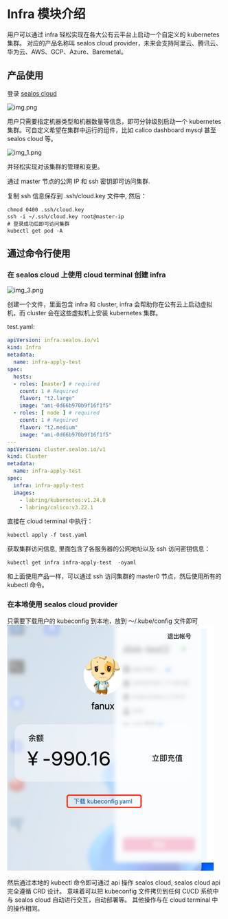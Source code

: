 # Infra 模块介绍

用户可以通过 infra 轻松实现在各大公有云平台上启动一个自定义的 kubernetes 集群。
对应的产品名称叫 sealos cloud provider，未来会支持阿里云、腾讯云、华为云、AWS、GCP、Azure、Baremetal。

## 产品使用

登录 [sealos cloud](https://cloud.sealos.io)

![img.png](img.png)

用户只需要指定机器类型和机器数量等信息，即可分钟级别启动一个 kubernetes 集群。可自定义希望在集群中运行的组件，比如 calico dashboard mysql 甚至 sealos cloud 等。

![img_1.png](img_1.png) 

并轻松实现对该集群的管理和变更。

通过 master 节点的公网 IP 和 ssh 密钥即可访问集群.

复制 ssh 信息保存到 .ssh/cloud.key 文件中, 然后：
```shell
chmod 0400 .ssh/cloud.key
ssh -i ~/.ssh/cloud.key root@master-ip
# 登录成功后即可访问集群
kubectl get pod -A
```

## 通过命令行使用

### 在 sealos cloud 上使用 cloud terminal 创建 infra

![img_3.png](img_3.png)

创建一个文件，里面包含 infra 和 cluster, infra 会帮助你在公有云上启动虚拟机，而 cluster 会在这些虚拟机上安装 kubernetes 集群。

test.yaml:
```yaml
apiVersion: infra.sealos.io/v1
kind: Infra
metadata:
  name: infra-apply-test
spec:
  hosts:
  - roles: [master] # required
    count: 1 # Required
    flavor: "t2.large"
    image: "ami-0d66b970b9f16f1f5"
  - roles: [ node ] # required
    count: 1 # Required
    flavor: "t2.medium"
    image: "ami-0d66b970b9f16f1f5"
---
apiVersion: cluster.sealos.io/v1
kind: Cluster
metadata:
  name: infra-apply-test
spec:
  infra: infra-apply-test
  images:
    - labring/kubernetes:v1.24.0
    - labring/calico:v3.22.1
```

直接在 cloud terminal 中执行：
```shell
kubectl apply -f test.yaml
```

获取集群访问信息, 里面包含了各服务器的公网地址以及 ssh 访问密钥信息：
```shell
kubectl get infra infra-apply-test  -oyaml
```

和上面使用产品一样，可以通过 ssh 访问集群的 master0 节点，然后使用所有的 kubectl 命令。


### 在本地使用 sealos cloud provider

只需要下载用户的 kubeconfig 到本地，放到 ～/.kube/config 文件即可
![img_4.png](img_4.png)

然后通过本地的 kubectl 命令即可通过 api 操作 sealos cloud, sealos cloud api 完全遵循 CRD 设计。
意味着可以把 kubeconfig 文件拷贝到任何 CI/CD 系统中与 sealos cloud 自动进行交互，自动部署等。
其他操作与在 cloud terminal 中的操作相同。